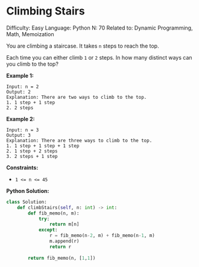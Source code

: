 # Climbing Stairs

Difficulty: Easy
Language: Python
N: 70
Related to: Dynamic Programming, Math, Memoization

You are climbing a staircase. It takes `n` steps to reach the top.

Each time you can either climb `1` or `2` steps. In how many distinct ways can you climb to the top?

**Example 1:**

```
Input: n = 2
Output: 2
Explanation: There are two ways to climb to the top.
1. 1 step + 1 step
2. 2 steps

```

**Example 2:**

```
Input: n = 3
Output: 3
Explanation: There are three ways to climb to the top.
1. 1 step + 1 step + 1 step
2. 1 step + 2 steps
3. 2 steps + 1 step

```

**Constraints:**

- `1 <= n <= 45`

**Python Solution:**

```python
class Solution:
    def climbStairs(self, n: int) -> int:
        def fib_memo(n, m):
            try:
                return m[n]
            except:
                r = fib_memo(n-2, m) + fib_memo(n-1, m)
                m.append(r)
                return r
            
        return fib_memo(n, [1,1])
```